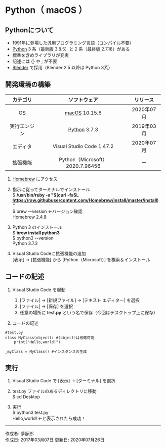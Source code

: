 # Python（ macOS ）

## Pythonについて

* 1991年に登場した汎用プログラミング言語（コンパイル不要）
* [Python](https://ja.wikipedia.org/wiki/Python) 3 系（最新版 3.8.5）と 2 系（最終版 2.7.18）がある
* 標準を含めライブラリが充実
* 記述には {} や ; が不要
* [Blender](https://ja.wikipedia.org/wiki/Blender) で採用（Blender 2.5 以降は Python 3系）

## 開発環境の構築

|カテゴリ|ソフトウェア|リリース|
|:--:|:--:|:--:|
|OS|[macOS](https://ja.wikipedia.org/wiki/MacOS) 10.15.6|2020年07月|
|実行エンジン|[Python](https://ja.wikipedia.org/wiki/Python) 3.7.3|2019年03月|
|エディタ|Visual Studio Code 1.47.2|2020年07月|
|拡張機能|Python（Microsoft） 2020.7.96456|ー|

1. [Homebrew](https://brew.sh/index_ja.html) にアクセス

1. 指示に従ってターミナルでインストール  
    $ <b>/usr/bin/ruby -e "$(curl -fsSL https://raw.githubusercontent.com/Homebrew/install/master/install)"</b>  
    $ brew --version ←バージョン確認  
    Homebrew 2.4.8

1. Python 3 のインストール  
    $ <b>brew install python3</b>  
    $ python3 --version  
    Python 3.7.3

1. Visual Studio Codeに拡張機能の追加  
    [表示] → [拡張機能] から [Python（Microsoft）] を検索＆インストール

## コードの記述

1. Visual Studio Code を起動
    1. [ファイル] → [新規ファイル] → [テキスト エディター] を選択
    1. [ファイル] → [保存] を選択
    1. 任意の場所に test<b>.py</b> という名で保存（今回はデスクトップ上に保存） 

1. コードの記述
```
#test.py
class MyClass(object): #(object)は省略可能
    print("Hello,world!")

_myClass = MyClass() #インスタンスの生成
```

## 実行

1. Visual Studio Code で [表示] → [ターミナル] を選択

1. test.py ファイルのあるディレクトリに移動  
$ cd Desktop

1. 実行  
$ python3 test.py  
Hello,world! ←と表示されたら成功！

***
作成者: 夢寐郎  
作成日: 2017年03月07日
更新日: 2020年07月26日
